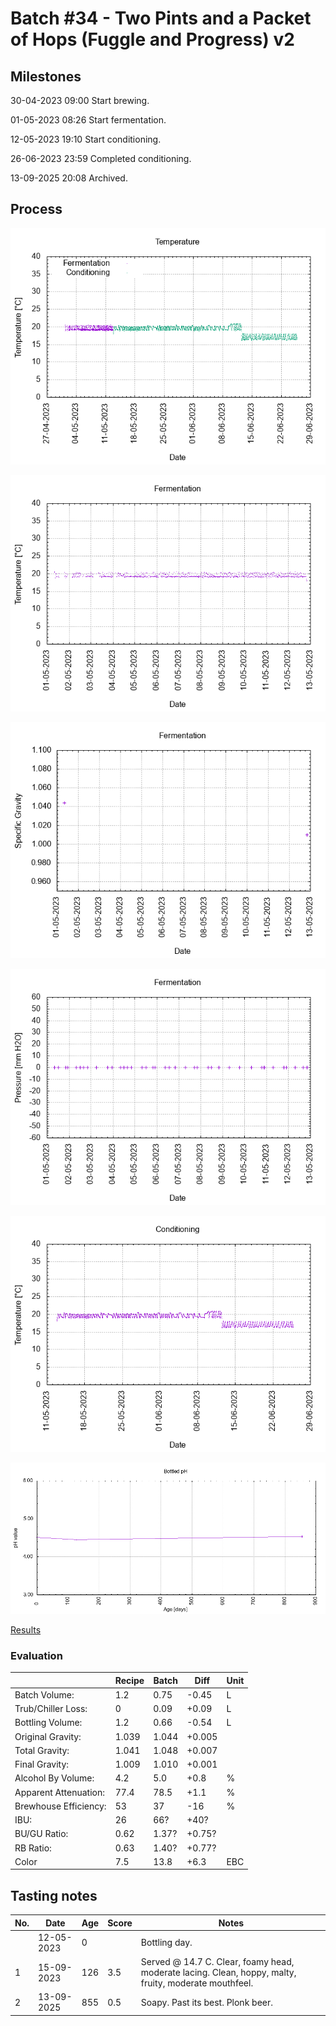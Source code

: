 # Batch #34 - Two Pints and a Packet of Hops (Fuggle and Progress) v2

## Milestones

30-04-2023 09:00 Start brewing.

01-05-2023 08:26 Start fermentation.

12-05-2023 19:10 Start conditioning.

26-06-2023 23:59 Completed conditioning.

13-09-2025 20:08 Archived.

## Process

![temperature](temperature.png)

![fermentation](fermentation.png)

![specific gravity](gravity.png)

![pressure](pressure.png)

![conditioning](conditioning.png)

![bottled pH](bottled_ph.png)

[Results](./Batch_34_Two_Pints_and_a_Packet_of_Hops_Fuggle_and_Progress_v2_results.pdf)

### Evaluation

|                         | Recipe | Batch | Diff   | Unit |
|-------------------------|--------|-------|--------|------|
| Batch Volume:           | 1.2    | 0.75  | -0.45  | L    |
| Trub/Chiller Loss:      | 0      | 0.09  | +0.09  | L    |
| Bottling Volume:        | 1.2    | 0.66  | -0.54  | L    |
| Original Gravity:       | 1.039  | 1.044 | +0.005 |      |
| Total Gravity:          | 1.041  | 1.048 | +0.007 |      |
| Final Gravity:          | 1.009  | 1.010 | +0.001 |      |
| Alcohol By Volume:      | 4.2    | 5.0   | +0.8   | %    |
| Apparent Attenuation:   | 77.4   | 78.5  | +1.1   | %    |
| Brewhouse Efficiency:   | 53     | 37    | -16    | %    |
| IBU:                    | 26     | 66?   | +40?   |      |
| BU/GU Ratio:            | 0.62   | 1.37? | +0.75? |      |
| RB Ratio:               | 0.63   | 1.40? | +0.77? |      |
| Color                   | 7.5    | 13.8  | +6.3   | EBC  |

## Tasting notes

| No. | Date       | Age | Score | Notes |
|-----|------------|-----|-------|-------|
|     | 12-05-2023 |   0 |       | Bottling day. |
|   1 | 15-09-2023 | 126 | 3.5   | Served @ 14.7 C. Clear, foamy head, moderate lacing. Clean, hoppy, malty, fruity, moderate mouthfeel. |
|   2 | 13-09-2025 | 855 | 0.5   | Soapy. Past its best. Plonk beer. |
